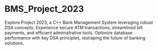 # BMS_Project_2023
Explore Project 2023, a C++ Bank Management System leveraging robust DSA concepts. Experience secure ATM transactions, streamlined bill payments, and efficient administrative tools. Optimize database performance with key DSA principles, reshaping the future of banking solutions.
